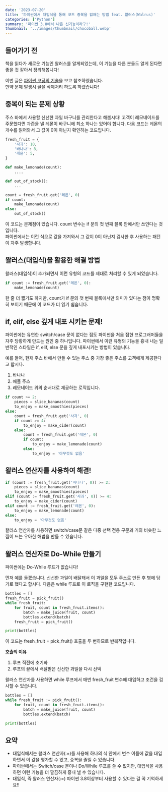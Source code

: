```yaml
---
date: '2023-07-20'
title: '파이썬에서 대입식을 통해 코드 중복을 없애는 방법 feat. 왈러스(Walrus)'
categories: ['Python']
summary: '파이썬 3.8에서 나온 신기능이라구!'
thumbnail: '../images/thumbnail/chocoball.webp'
---
```


## 들어가기 전
책을 읽다가 새로운 기능인 왈러스를 알게되었는데, 이 기능을 다른 분들도 알게 된다면 좋을 것 같아서 정리해봅니다!
 
이번 글은 [파이썬 코딩의 기술](https://product.kyobobook.co.kr/detail/S000001834494)을 보고 참조하였습니다.  
만약 문제 발생시 글을 삭제처리 하도록 하겠습니다!

## 중복이 되는 문제 상황
주스 바에서 사용할 신선한 과일 바구니를 관리한다고 해봅시다!
고객이 레모네이드를 주문했다면 과즙을 낼 레몬이 바구니에 최소 하나는 있어야 합니다. 다음 코드는 레몬의 개수를 읽어와서 그 값이 0이 아닌지 확인하는 코드입니다.

<div class="code-header">
	<span class="red btn"></span>
	<span class="yellow btn"></span>
	<span class="green btn"></span>
</div>

```python
fresh_fruit = {
    '사과': 10,
    '바나나': 8,
    '레몬': 5,
}

def make_lemonade(count):
    ....

def out_of_stock():
    ...

count = fresh_fruit.get('레몬', 0)
if count:
    make_lemonade(count)
else:
    out_of_stock()
```
이 코드는 문제점이 있습니다. count 변수는 if 문의 첫 번째 블록 안에서만 쓰인다는 것입니다.  
파이썬에서는 이런 식으로 값을 가져와서 그 값이 0이 아닌지 검사한 후 사용하는 패턴이 자주 발생합니다.  

## 왈러스(대입식)을 활용한 해결 방법
왈러스(대입식)이 추가되면서 이런 유형의 코드를 제대로 처리할 수 있게 되었습니다.
<div class="code-header">
	<span class="red btn"></span>
	<span class="yellow btn"></span>
	<span class="green btn"></span>
</div>

```python
if count := fresh_fruit.get('레몬', 0):
	make_lemonade(count)
```
한 줄 더 짧기도 하지만, count가 if 문의 첫 번째 블록에서만 의미가 있다는 점이 명확히 보이기 때문에 이 코드가 더 읽기 쉽습니다.

## if, elif, else 깊게 내포 시키는 문제!
파이썬에는 유연한 switch/case 문이 없다는 점도 파이썬을 처음 접한 프로그래머들을 자주 당황하게 만드는 원인 중 하나입니다.
파이썬에서 이런 유형의 기능을 흉내 내는 일반적인 스타일은 if, elif, else 문을 깊게 내포시키는 방법이 있습니다.

예를 들어, 현재 주스 바에서 만들 수 있는 주스 중 가장 좋은 주스를 고객에게 제공한다고 합시다.  
1. 바나나
2. 애플 주스
3. 레모네이드
위의 순서대로 제공하는 로직입니다.
<div class="code-header">
	<span class="red btn"></span>
	<span class="yellow btn"></span>
	<span class="green btn"></span>
</div>

```python
if count >= 2:
    pieces = slice_bananas(count)
    to_enjoy = make_smoothies(pieces)
else:
    count = fresh_fruit.get('사과', 0)
    if count >= 4:
        to_enjoy = make_cider(count)
    else:
        count = fresh_fruit.get('레몬', 0)
        if count:
            to_enjoy = make_lemonade(count)
        else:
            to_enjoy = '아무것도 없음'
```

## 왈러스 연산자를 사용하여 해결!
<div class="code-header">
	<span class="red btn"></span>
	<span class="yellow btn"></span>
	<span class="green btn"></span>
</div>

```python
if (count := fresh_fruit.get('바나나', 0)) >= 2:
    pieces = slice_bananas(count)
    to_enjoy = make_smoothies(pieces)
elif (count := fresh_fruit.get('사과', 0)) >= 4:
    to_enjoy = make_cider(count)
elif count := fresh_fruit.get('레몬', 0):
    to_enjoy = make_lemonade(count)
else:
    to_enjoy = '아무것도 없음'
```
왈러스 연산자를 사용하면 switch/case문 같은 다중 선택 전용 구문과 거의 비슷한 느낌이 드는 우아한 해법을 만들 수 있습니다.

## 왈러스 연산자로 Do-While 만들기
파이썬에는 Do-While 루프가 없습니다!  

먼저 예를 들겠습니다. 신선한 과일이 배달돼서 이 과일을 모두 주스로 만든 후 병에 담기로 했다고 합시다.
다음은 while 루프로 이 로직을 구현한 코드입니다.
<div class="code-header">
	<span class="red btn"></span>
	<span class="yellow btn"></span>
	<span class="green btn"></span>
</div>

```python
bottles = []
fresh_fruit = pick_fruit()
while fresh_fruit:
    for fruit, count in fresh_fruit.items():
        batch = make_juice(fruit, count)
        bottles.extend(batch)
    fresh_fruit = pick_fruit()

print(bottles)
```
이 코드는 fresh_fruit = pick_fruit() 호출을 두 번하므로 반복적입니다.

**호출의 이유**
1. 루프 직전에 초기화
2. 루프의 끝에서 배달받은 신선한 과일을 다시 선택

왈러스 연산자를 사용하면 while 루프에서 매번 fresh_fruit 변수에 대입하고 조건을 검사할 수 있습니다.
<div class="code-header">
	<span class="red btn"></span>
	<span class="yellow btn"></span>
	<span class="green btn"></span>
</div>

```python
bottles = []
while fresh_fruit := pick_fruit():
    for fruit, count in fresh_fruit.items():
        batch = make_juice(fruit, count)
        bottles.extend(batch)

print(bottles)
```

## 요약
- 대입식에서는 왈러스 연산자(:=)를 사용해 하나의 식 안에서 변수 이름에 값을 대입하면서 이 값을 평가할 수 있고, 중복을 줄일 수 있습니다.
- 파이썬에서는 Switch/case 문이나 Do/While 루프를 쓸 수 없지만, 대입식을 사용하면 이런 기능을 더 깔끔하게 흉내 낼 수 있습니다.
- 대입식, 즉 왈러스 연산자(:=) 파이썬 3.8이상부터 사용할 수 있다는 걸 꼭 기억하세요!!